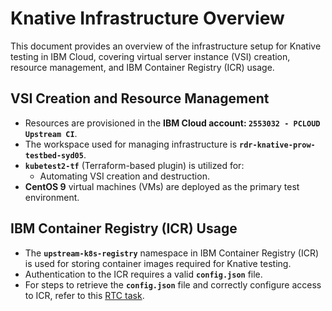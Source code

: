 # Knative Infrastructure Overview

This document provides an overview of the infrastructure setup for Knative testing in IBM Cloud, covering virtual server instance (VSI) creation, resource management, and IBM Container Registry (ICR) usage.

## VSI Creation and Resource Management

- Resources are provisioned in the **IBM Cloud account: `2553032 - PCLOUD Upstream CI`**.
- The workspace used for managing infrastructure is **`rdr-knative-prow-testbed-syd05`**.
- **`kubetest2-tf`** (Terraform-based plugin) is utilized for:
  - Automating VSI creation and destruction.
- **CentOS 9** virtual machines (VMs) are deployed as the primary test environment.

## IBM Container Registry (ICR) Usage

- The **`upstream-k8s-registry`** namespace in IBM Container Registry (ICR) is used for storing container images required for Knative testing.
- Authentication to the ICR requires a valid **`config.json`** file.
- For steps to retrieve the **`config.json`** file and correctly configure access to ICR, refer to this [RTC task](https://jazz06.rchland.ibm.com:12443/jazz/web/projects/Power%20Ecosystem#action=com.ibm.team.workitem.viewWorkItem&id=165376).
